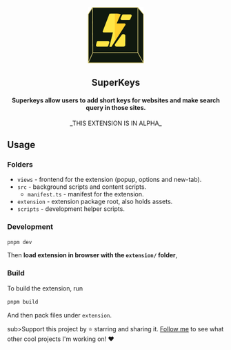 <div align="center">
    <img src="extension/assets/img/logo128.png" alt="Meteor Devtool Evolved Gif" />
    <h2>SuperKeys</h2>
    <h4 color="yellow">Superkeys allow users to add short keys for websites and make search query in those sites.</h4>
    <p>_THIS EXTENSION IS IN ALPHA_</p>
</div>

 

## Usage

### Folders

- `views` - frontend for the extension (popup, options and new-tab).
- `src` - background scripts and content scripts.
  - `manifest.ts` - manifest for the extension.
- `extension` - extension package root, also holds assets.
- `scripts` - development helper scripts.

### Development

```bash
pnpm dev
```

Then **load extension in browser with the `extension/` folder**,

### Build

To build the extension, run

```bash
pnpm build
```

And then pack files under `extension`.

sub>Support this project by ⭐️ starring and sharing it. [Follow me](https://github.com/privatenumber) to see what other cool projects I'm working on! ❤️</sub>
